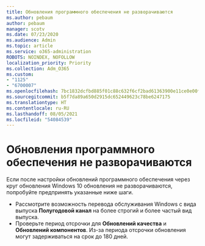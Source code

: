 ```yaml
---
title: Обновления программного обеспечения не разворачиваются
ms.author: pebaum
author: pebaum
manager: scotv
ms.date: 07/23/2020
ms.audience: Admin
ms.topic: article
ms.service: o365-administration
ROBOTS: NOINDEX, NOFOLLOW
localization_priority: Priority
ms.collection: Adm_O365
ms.custom:
- "1125"
- "6700007"
ms.openlocfilehash: 7bc1832dcfbd885f01c88c632f6cf2bad61363900e11ce0e00f99a7a2dcd9f3f
ms.sourcegitcommit: b5f7da89a650d2915dc652449623c78be6247175
ms.translationtype: HT
ms.contentlocale: ru-RU
ms.lasthandoff: 08/05/2021
ms.locfileid: "54084539"
---
```

# <a name="software-updates-are-not-being-deployed"></a>Обновления программного обеспечения не разворачиваются

Если после настройки обновлений программного обеспечения через круг обновления Windows 10 обновления не разворачиваются, попробуйте предпринять указанные ниже шаги.  

- Рассмотрите возможность перевода обслуживания Windows с вида выпуска **Полугодовой канал**  на более строгий и более частый вид выпуска.
- Проверьте период отсрочки для  **Обновлений качества**  и  **Обновлений компонентов**. Из-за периода отсрочки обновления могут задерживаться на срок до 180 дней.